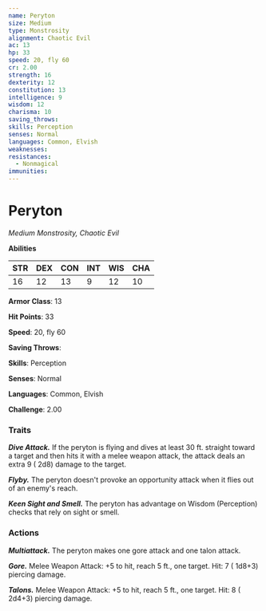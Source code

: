 ```yaml
---
name: Peryton
size: Medium
type: Monstrosity
alignment: Chaotic Evil
ac: 13
hp: 33
speed: 20, fly 60
cr: 2.00
strength: 16
dexterity: 12
constitution: 13
intelligence: 9
wisdom: 12
charisma: 10
saving_throws: 
skills: Perception
senses: Normal
languages: Common, Elvish
weaknesses:
resistances:
  - Nonmagical
immunities:
---
```


# Peryton

*Medium Monstrosity, Chaotic Evil*

**Abilities**

| STR | DEX | CON | INT | WIS | CHA |
| --- | --- | --- | --- | --- | --- |
| 16 | 12 | 13 | 9 | 12 | 10 |

**Armor Class**: 13

**Hit Points**: 33

**Speed**: 20, fly 60

**Saving Throws**: 

**Skills**: Perception

**Senses**: Normal

**Languages**: Common, Elvish

**Challenge**: 2.00


### Traits
***Dive Attack.*** If the peryton is flying and dives at least 30 ft. straight toward a target and then hits it with a melee weapon attack, the attack deals an extra 9 ( 2d8) damage to the target.

***Flyby.*** The peryton doesn't provoke an opportunity attack when it flies out of an enemy's reach.

***Keen Sight and Smell.*** The peryton has advantage on Wisdom (Perception) checks that rely on sight or smell.


### Actions
***Multiattack.*** The peryton makes one gore attack and one talon attack.

***Gore.*** Melee Weapon Attack:  +5 to hit, reach 5 ft., one target. Hit: 7 ( 1d8+3) piercing damage.

***Talons.*** Melee Weapon Attack:  +5 to hit, reach 5 ft., one target. Hit: 8 ( 2d4+3) piercing damage.

